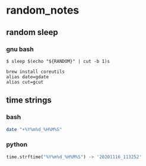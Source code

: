 # random_notes

## random sleep

### gnu bash

```
$ sleep $(echo "${RANDOM}" | cut -b 1)s
```

```
brew install coreutils
alias date=gdate
alias cut=gcut
```

## time strings

### bash
``` bash
date "+%Y%m%d_%H%M%S"
```

### python 
``` python
time.strftime("%Y%m%d_%H%M%S") -> '20201116_113252'
```
